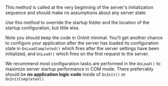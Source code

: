 ﻿This method is called at the very beginning of the server's initialization sequence and should make no assumptions about any server state. 

Use this method to override the startup folder and the location of the startup configuration, but little else. 

Note you should keep the code in OnInit minimal. You'll get another chance to configure your application after the server has loaded its configuration state in `OnLoadCompleted()` which fires after the server settings have been initialized, and `OnLoad()` which fires on the first request to the server.

We recommend most configuration tasks are performed in the `OnLoad()` to maximize server startup performance in COM mode. There preferrably should be **no application logic code** inside of `OnInit()` or `OnInitCompleted()`